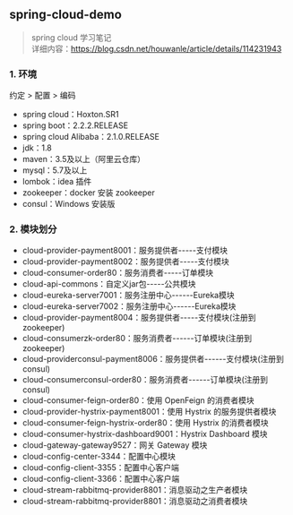 ## spring-cloud-demo
> spring cloud 学习笔记  
> 详细内容：https://blog.csdn.net/houwanle/article/details/114231943

### 1. 环境
约定 > 配置 > 编码

- spring cloud：Hoxton.SR1
- spring boot：2.2.2.RELEASE
- spring cloud Alibaba：2.1.0.RELEASE
- jdk：1.8
- maven：3.5及以上（阿里云仓库）
- mysql：5.7及以上
- lombok：idea 插件
- zookeeper：docker 安装 zookeeper
- consul：Windows 安装版

### 2. 模块划分
- cloud-provider-payment8001：服务提供者-----支付模块
- cloud-provider-payment8002：服务提供者-----支付模块
- cloud-consumer-order80：服务消费者-----订单模块
- cloud-api-commons：自定义jar包-----公共模块
- cloud-eureka-server7001：服务注册中心------Eureka模块
- cloud-eureka-server7002：服务注册中心------Eureka模块
- cloud-provider-payment8004：服务提供者-----支付模块(注册到zookeeper)
- cloud-consumerzk-order80：服务消费者------订单模块(注册到zookeeper)
- cloud-providerconsul-payment8006：服务提供者------支付模块(注册到consul)
- cloud-consumerconsul-order80：服务消费者------订单模块(注册到consul)
- cloud-consumer-feign-order80：使用 OpenFeign 的消费者模块
- cloud-provider-hystrix-payment8001：使用 Hystrix 的服务提供者模块
- cloud-consumer-feign-hystrix-order80：使用 Hystrix 的消费者模块
- cloud-consumer-hystrix-dashboard9001：Hystrix Dashboard 模块
- cloud-gateway-gateway9527：网关 Gateway 模块
- cloud-config-center-3344：配置中心模块
- cloud-config-client-3355：配置中心客户端
- cloud-config-client-3366：配置中心客户端
- cloud-stream-rabbitmq-provider8801：消息驱动之生产者模块
- cloud-stream-rabbitmq-provider8801：消息驱动之消费者模块